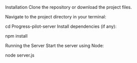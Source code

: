 Installation
Clone the repository or download the project files.

Navigate to the project directory in your terminal:


cd Progress-pilot-server
Install dependencies (if any):


npm install


Running the Server
Start the server using Node:


node server.js
